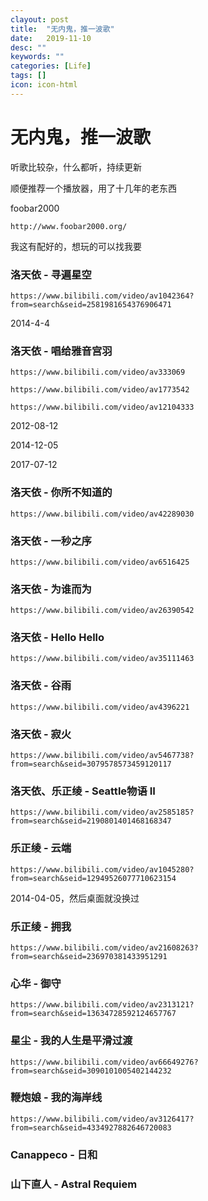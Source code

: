 ```yaml
---
clayout: post
title:  "无内鬼，推一波歌"
date:   2019-11-10
desc: ""
keywords: ""
categories: [Life]
tags: []
icon: icon-html
---
```


#  无内鬼，推一波歌

听歌比较杂，什么都听，持续更新

顺便推荐一个播放器，用了十几年的老东西

foobar2000

```
http://www.foobar2000.org/
```

我这有配好的，想玩的可以找我要



### 洛天依 - 寻遍星空

```
https://www.bilibili.com/video/av1042364?from=search&seid=2581981654376906471
```

2014-4-4



### 洛天依 - 唱给雅音宫羽

```
https://www.bilibili.com/video/av333069

https://www.bilibili.com/video/av1773542

https://www.bilibili.com/video/av12104333
```

2012-08-12

2014-12-05

2017-07-12


### 洛天依 - 你所不知道的

```
https://www.bilibili.com/video/av42289030
```



### 洛天依 - 一秒之序

```
https://www.bilibili.com/video/av6516425
```



### 洛天依 - 为谁而为

```
https://www.bilibili.com/video/av26390542
```



### 洛天依 - Hello Hello

```
https://www.bilibili.com/video/av35111463
```



### 洛天依 - 谷雨

```
https://www.bilibili.com/video/av4396221
```



### 洛天依 - 寂火

```
https://www.bilibili.com/video/av5467738?from=search&seid=3079578573459120117
```



### 洛天依、乐正绫 - Seattle物语 II

```
https://www.bilibili.com/video/av2585185?from=search&seid=2190801401468168347
```



### 乐正绫 - 云端

```
https://www.bilibili.com/video/av1045280?from=search&seid=12949526077710623154
```

2014-04-05，然后桌面就没换过



### 乐正绫 - 拥我

```
https://www.bilibili.com/video/av21608263?from=search&seid=236970381433951291
```



### 心华 - 御守

```
https://www.bilibili.com/video/av2313121?from=search&seid=13634728592124657767
```



### 星尘 - 我的人生是平滑过渡

```
https://www.bilibili.com/video/av66649276?from=search&seid=3090101005402144232
```



### 鞭炮娘 - 我的海岸线

```
https://www.bilibili.com/video/av3126417?from=search&seid=4334927882646720083
```



### Canappeco - 日和



### 山下直人 - Astral Requiem

